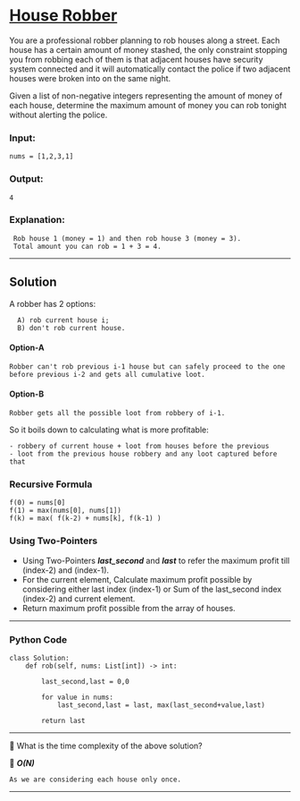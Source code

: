 # [House Robber](https://leetcode.com/problems/house-robber/)

You are a professional robber planning to rob houses along a street. Each house has a certain amount of money stashed, the only constraint stopping you from robbing each of them is that adjacent houses have security system connected and it will automatically contact the police if two adjacent houses were broken into on the same night.

Given a list of non-negative integers representing the amount of money of each house, determine the maximum amount of money you can rob tonight without alerting the police.

### Input: 
    nums = [1,2,3,1]
### Output: 
    4
### Explanation: 
     Rob house 1 (money = 1) and then rob house 3 (money = 3).
     Total amount you can rob = 1 + 3 = 4.
     
-----------------------------------------------------

## Solution

A robber has 2 options: 

      A) rob current house i; 
      B) don't rob current house.
      
#### Option-A
    
    Robber can't rob previous i-1 house but can safely proceed to the one before previous i-2 and gets all cumulative loot.
    
#### Option-B

    Robber gets all the possible loot from robbery of i-1.
    
    
So it boils down to calculating what is more profitable:

    - robbery of current house + loot from houses before the previous
    - loot from the previous house robbery and any loot captured before that
    
### Recursive Formula

    f(0) = nums[0]
    f(1) = max(nums[0], nums[1])
    f(k) = max( f(k-2) + nums[k], f(k-1) )
    
### Using Two-Pointers

- Using Two-Pointers ***last_second*** and ***last*** to refer the maximum profit till (index-2) and (index-1).
- For the current element, Calculate maximum profit possible by considering either last index (index-1) or Sum of the last_second index (index-2) and current element.
- Return maximum profit possible from the array of houses.

------------------------------------------------

### Python Code
    class Solution:
        def rob(self, nums: List[int]) -> int:

            last_second,last = 0,0

            for value in nums:
                last_second,last = last, max(last_second+value,last)

            return last
            
-------------------------------------------


🎯 What is the time complexity of the above solution?

📝 ***O(N)***

    As we are considering each house only once.
    
---------------------------------------------------
